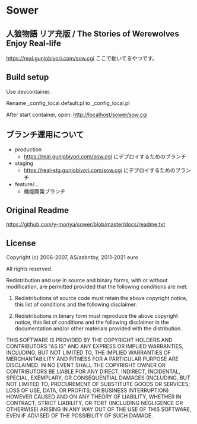 # Sower

## 人狼物語 リア充版 / The Stories of Werewolves Enjoy Real-life

<https://real.gunjobiyori.com/sow.cgi>
ここで動いてるやつです。

## Build setup

Use devcontainer.

Rename \_config_local.default.pl to \_config_local.pl

After start container, open: <http://localhost/sower/sow.cgi>

## ブランチ運用について

- production
  - <https://real.gunjobiyori.com/sow.cgi> にデプロイするためのブランチ
- staging
  - <https://real-stg.gunjobiyori.com/sow.cgi> にデプロイするためのブランチ
- feature/...
  - 機能開発ブランチ

## Original Readme

<https://github.com/y-moriya/sower/blob/master/docs/readme.txt>

## License

Copyright (c) 2006-2007, AS/asbntby, 2011-2021 euro

All rights reserved.

Redistribution and use in source and binary forms, with or
without modification, are permitted provided that the
following conditions are met:

1. Redistributions of source code must retain the above
   copyright notice, this list of conditions and the
   following disclaimer.

2. Redistributions in binary form must reproduce the above
   copyright notice, this list of conditions and the
   following disclaimer in the documentation and/or other
   materials provided with the distribution.

THIS SOFTWARE IS PROVIDED BY THE COPYRIGHT HOLDERS AND
CONTRIBUTORS "AS IS" AND ANY EXPRESS OR IMPLIED WARRANTIES,
INCLUDING, BUT NOT LIMITED TO, THE IMPLIED WARRANTIES OF
MERCHANTABILITY AND FITNESS FOR A PARTICULAR PURPOSE ARE
DISCLAIMED. IN NO EVENT SHALL THE COPYRIGHT OWNER OR
CONTRIBUTORS BE LIABLE FOR ANY DIRECT, INDIRECT, INCIDENTAL,
SPECIAL, EXEMPLARY, OR CONSEQUENTIAL DAMAGES (INCLUDING, BUT
NOT LIMITED TO, PROCUREMENT OF SUBSTITUTE GOODS OR SERVICES;
LOSS OF USE, DATA, OR PROFITS; OR BUSINESS INTERRUPTION)
HOWEVER CAUSED AND ON ANY THEORY OF LIABILITY, WHETHER IN
CONTRACT, STRICT LIABILITY, OR TORT (INCLUDING NEGLIGENCE
OR OTHERWISE) ARISING IN ANY WAY OUT OF THE USE OF THIS
SOFTWARE, EVEN IF ADVISED OF THE POSSIBILITY OF SUCH DAMAGE.
